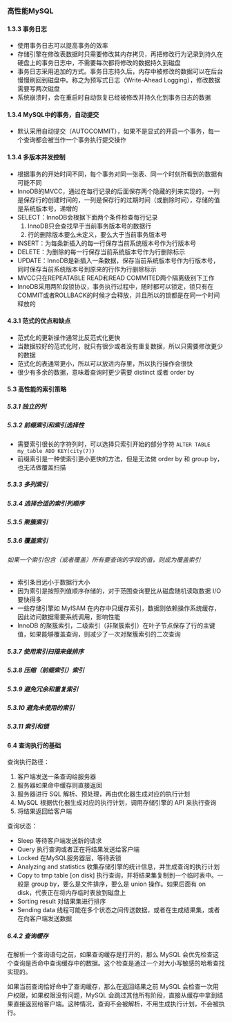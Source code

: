 ### 高性能MySQL

#### 1.3.3 事务日志

- 使用事务日志可以提高事务的效率
- 存储引擎在修改表数据时只需要修改其内存拷贝，再把修改行为记录到持久在硬盘上的事务日志中，不需要每次都将修改的数据持久到磁盘
- 事务日志采用追加的方式。事务日志持久后，内存中被修改的数据可以在后台慢慢刷回到磁盘中。称之为预写式日志（Write-Ahead Logging），修改数据需要写两次磁盘
- 系统崩溃时，会在重启时自动恢复已经被修改并持久化到事务日志的数据

#### 1.3.4 MySQL中的事务，自动提交

- 默认采用自动提交（AUTOCOMMIT），如果不是显式的开启一个事务，每一个查询都会被当作一个事务执行提交操作

#### 1.3.4 多版本并发控制

- 根据事务的开始时间不同，每个事务对同一张表、同一个时刻所看到的数据有可能不同
- InnoDB的MVCC，通过在每行记录的后面保存两个隐藏的列来实现的，一列是保存行的创建时间的，一列是保存行的过期时间（或删除时间），存储的值是系统版本号，递增的
- SELECT：InnoDB会根据下面两个条件检查每行记录 
  1. InnoDB只会查找早于当前事务版本号的数据行
  2. 行的删除版本要么未定义，要么大于当前事务版本号
- INSERT：为每条新插入的每一行保存当前系统版本号作为行版本号
- DELETE：为删除的每一行保存当前系统版本号作为行删除标示
- UPDATE：InnoDB是新插入一条数据，保存当前系统版本号作为行版本号，同时保存当前系统版本号到原来的行作为行删除标示
- MVCC只在REPEATABLE READ和READ COMMITED两个隔离级别下工作
- InnoDB采用两阶段锁协议，事务执行过程中，随时都可以锁定，锁只有在COMMIT或者ROLLBACK的时候才会释放，并且所以的锁都是在同一个时间释放的

#### 4.3.1 范式的优点和缺点

- 范式化的更新操作通常比反范式化更快
- 当数据较好的范式化时，就只有很少或者没有重复数据，所以只需要修改更少的数据
- 范式化的表通常更小，所以可以放进内存里，所以执行操作会很快
- 很少有多余的数据，意味着查询时更少需要 distinct 或者 order by

#### 5.3 高性能的索引策略

##### 5.3.1 独立的列

##### 5.3.2 前缀索引和索引选择性

- 需要索引很长的字符列时，可以选择只索引开始的部分字符 ``` ALTER TABLE my_table ADD KEY(city(7)) ```
- 前缀索引是一种使索引更小更快的方法，但是无法做 order by 和 group by，也无法做覆盖扫描

##### 5.3.3 多列索引

##### 5.3.4 选择合适的索引列顺序

##### 5.3.5 聚簇索引

##### 5.3.6 覆盖索引

###### 如果一个索引包含（或者覆盖）所有要查询的字段的值，则成为覆盖索引

- 索引条目远小于数据行大小
- 因为索引是按照列值顺序存储的，对于范围查询要比从磁盘随机读取数据 I/O 要快得多
- 一些存储引擎如 MyISAM 在内存中只缓存索引，数据则依赖操作系统缓存，因此访问数据需要系统调用，影响性能
- InnoDB 的聚簇索引，二级索引（非聚簇索引）在叶子节点保存了行的主键值，如果能够覆盖查询，则减少了一次对聚簇索引的二次查询

##### 5.3.7 使用索引扫描来做排序

##### 5.3.8 压缩（前缀索引）索引

##### 5.3.9 避免冗余和重复索引

##### 5.3.10 避免未使用的索引

##### 5.3.11 索引和锁

#### 6.4 查询执行的基础

查询执行路径：

1. 客户端发送一条查询给服务器
2. 服务器如果命中缓存则直接返回
3. 服务器进行 SQL 解析、预处理，再由优化器生成对应的执行计划
4. MySQL 根据优化器生成对应的执行计划，调用存储引擎的 API 来执行查询
5. 将结果返回给客户端

查询状态：

- Sleep 等待客户端发送新的请求
- Query 执行查询或者正在将结果发送给客户端
- Locked 在MySQL服务器层，等待表锁
- Analyzing and statistics 收集存储引擎的统计信息，并生成查询的执行计划
- Copy to tmp table [on disk] 执行查询，并将结果集复制到一个临时表中。一般是 group by，要么是文件排序，要么是 union 操作。如果后面有 on disk，代表正在将内存临时表放到磁盘上
- Sorting result 对结果集进行排序
- Sending data 线程可能在多个状态之间传送数据，或者在生成结果集，或者在向客户端发送数据

##### 6.4.2 查询缓存

在解析一个查询语句之前，如果查询缓存是打开的，那么 MySQL 会优先检查这个查询是否命中查询缓存中的数据。这个检查是通过一个对大小写敏感的哈希查找实现的。

如果当前查询恰好命中了查询缓存，那么在返回结果之前 MySQL 会检查一次用户权限，如果权限没有问题，MySQL 会跳过其他所有阶段，直接从缓存中拿到结果直接返回给客户端。这种情况，查询不会被解析，不用生成执行计划，不会被执行。











